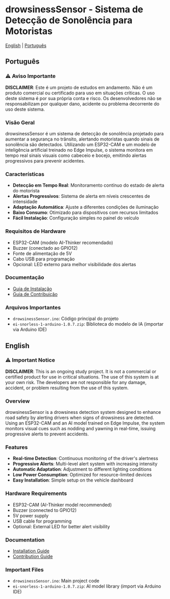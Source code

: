 # drowsinessSensor - Sistema de Detecção de Sonolência para Motoristas

[English](#english) | [Português](#português)

## Português

### ⚠️ Aviso Importante
**DISCLAIMER**: Este é um projeto de estudos em andamento. Não é um produto comercial ou certificado para uso em situações críticas. O uso deste sistema é por sua própria conta e risco. Os desenvolvedores não se responsabilizam por qualquer dano, acidente ou problema decorrente do uso deste sistema.

### Visão Geral
drowsinessSensor é um sistema de detecção de sonolência projetado para aumentar a segurança no trânsito, alertando motoristas quando sinais de sonolência são detectados. Utilizando um ESP32-CAM e um modelo de inteligência artificial treinado no Edge Impulse, o sistema monitora em tempo real sinais visuais como cabeceio e bocejo, emitindo alertas progressivos para prevenir acidentes.

### Características
- **Detecção em Tempo Real**: Monitoramento contínuo do estado de alerta do motorista
- **Alertas Progressivos**: Sistema de alerta em níveis crescentes de intensidade
- **Adaptação Automática**: Ajuste a diferentes condições de iluminação
- **Baixo Consumo**: Otimizado para dispositivos com recursos limitados
- **Fácil Instalação**: Configuração simples no painel do veículo

### Requisitos de Hardware
- ESP32-CAM (modelo AI-Thinker recomendado)
- Buzzer (conectado ao GPIO12)
- Fonte de alimentação de 5V
- Cabo USB para programação
- Opcional: LED externo para melhor visibilidade dos alertas

### Documentação
- [Guia de Instalação](INSTALACAO.md)
- [Guia de Contribuição](CONTRIBUTING.md)

### Arquivos Importantes
- `drowsinessSensor.ino`: Código principal do projeto
- `ei-snorless-1-arduino-1.0.7.zip`: Biblioteca do modelo de IA (importar via Arduino IDE)

## English

### ⚠️ Important Notice
**DISCLAIMER**: This is an ongoing study project. It is not a commercial or certified product for use in critical situations. The use of this system is at your own risk. The developers are not responsible for any damage, accident, or problem resulting from the use of this system.

### Overview
drowsinessSensor is a drowsiness detection system designed to enhance road safety by alerting drivers when signs of drowsiness are detected. Using an ESP32-CAM and an AI model trained on Edge Impulse, the system monitors visual cues such as nodding and yawning in real-time, issuing progressive alerts to prevent accidents.

### Features
- **Real-time Detection**: Continuous monitoring of the driver's alertness
- **Progressive Alerts**: Multi-level alert system with increasing intensity
- **Automatic Adaptation**: Adjustment to different lighting conditions
- **Low Power Consumption**: Optimized for resource-limited devices
- **Easy Installation**: Simple setup on the vehicle dashboard

### Hardware Requirements
- ESP32-CAM (AI-Thinker model recommended)
- Buzzer (connected to GPIO12)
- 5V power supply
- USB cable for programming
- Optional: External LED for better alert visibility

### Documentation
- [Installation Guide](INSTALLATION.md)
- [Contribution Guide](CONTRIBUTING_EN.md)

### Important Files
- `drowsinessSensor.ino`: Main project code
- `ei-snorless-1-arduino-1.0.7.zip`: AI model library (import via Arduino IDE) 